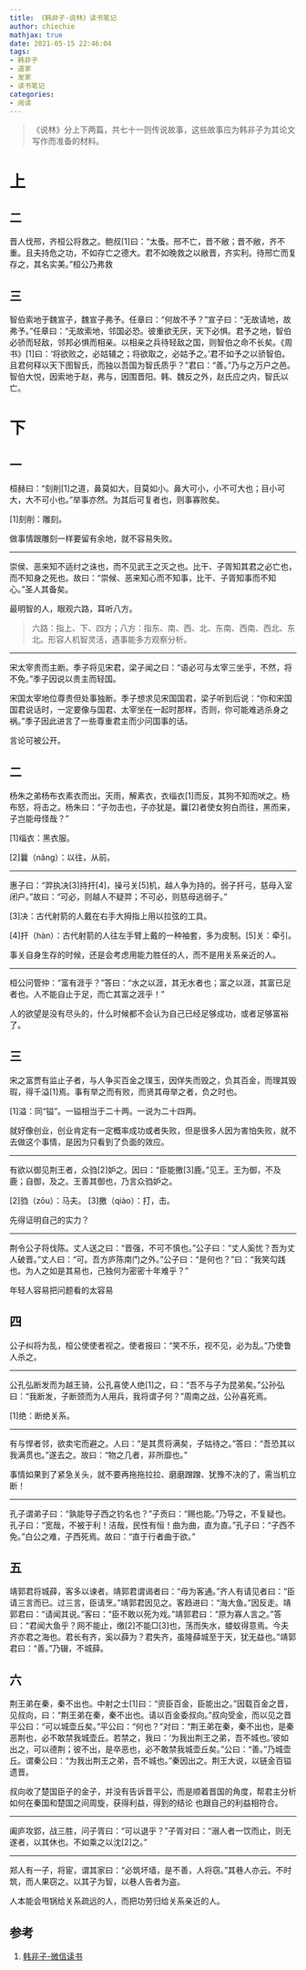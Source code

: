```yaml
---
title: 《韩非子-说林》读书笔记
author: chiechie
mathjax: true
date: 2021-05-15 22:46:04
tags: 
- 韩非子
- 道家
- 发家
- 读书笔记
categories: 
- 阅读
---
```

> 《说林》分上下两篇，共七十一则传说故事，这些故事应为韩非子为其论文写作而准备的材料。


# 上
## 二

晋人伐邢，齐桓公将救之。鲍叔[1]曰：“太蚤。邢不亡，晋不敝；晋不敝，齐不重。且夫持危之功，不如存亡之德大。君不如晚救之以敝晋，齐实利。待邢亡而复存之，其名实美。”桓公乃弗救

## 三

智伯索地于魏宣子，魏宣子弗予。任章曰：“何故不予？”宣子曰：“无故请地，故弗予。”任章曰：“无故索地，邻国必恐。彼重欲无厌，天下必惧。君予之地，智伯必骄而轻敌，邻邦必惧而相亲。以相亲之兵待轻敌之国，则智伯之命不长矣。《周书》[1]曰：‘将欲败之，必姑辅之；将欲取之，必姑予之。’君不如予之以骄智伯。且君何释以天下图智氏，而独以吾国为智氏质乎？”君曰：“善。”乃与之万户之邑。智伯大悦，因索地于赵，弗与，因围晋阳。韩、魏反之外，赵氏应之内，智氏以亡。


# 下
## 一


桓赫曰：“刻削[1]之道，鼻莫如大，目莫如小。鼻大可小，小不可大也；目小可大，大不可小也。”举事亦然。为其后可复者也，则事寡败矣。

[1]刻削：雕刻。

做事情跟雕刻一样要留有余地，就不容易失败。

-----

崇侯、恶来知不适纣之诛也，而不见武王之灭之也。比干、子胥知其君之必亡也，而不知身之死也。故曰：“崇候、恶来知心而不知事，比干、子胥知事而不知心。”圣人其备矣。

最明智的人，眼观六路，耳听八方。

> 六路：指上、下、四方；八方：指东、南、西、北、东南、西南、西北、东北。形容人机智灵活，遇事能多方观察分析。


-----

宋太宰贵而主断。季子将见宋君，梁子闻之曰：“语必可与太宰三坐乎，不然，将不免。”季子因说以贵主而轻国。

宋国太宰地位尊贵但处事独断。季子想求见宋国国君，梁子听到后说：“你和宋国国君说话时，一定要像与国君、太宰坐在一起时那样，否则，你可能难逃杀身之祸。”季子因此进言了一些尊重君主而少问国事的话。

言论可被公开。



## 二

杨朱之弟杨布衣素衣而出。天雨，解素衣，衣缁衣[1]而反，其狗不知而吠之。杨布怒，将击之。杨朱曰：“子勿击也，子亦犹是。曩[2]者使女狗白而往，黑而来，子岂能毋怪哉？”

[1]缁衣：黑衣服。

[2]曩（nǎng）：以往，从前。

-----

惠子曰：“羿执决[3]持扞[4]，操弓关[5]机，越人争为持的。弱子扞弓，慈母入室闭户。”故曰：“可必，则越人不疑羿；不可必，则慈母逃弱子。”

[3]决：古代射箭的人戴在右手大拇指上用以拉弦的工具。

[4]扞（hàn）：古代射箭的人往左手臂上戴的一种袖套，多为皮制。[5]关：牵引。

事关自身生存的时候，还是会考虑用能力胜任的人，而不是用关系亲近的人。

-----

桓公问管仲：“富有涯乎？”答曰：“水之以涯，其无水者也；富之以涯，其富已足者也。人不能自止于足，而亡其富之涯乎！”

人的欲望是没有尽头的，什么时候都不会认为自己已经足够成功，或者足够富裕了。


## 三

宋之富贾有监止子者，与人争买百金之璞玉，因佯失而毁之，负其百金，而理其毁瑕，得千溢[1]焉。事有举之而有败，而贤其毋举之者，负之时也。

[1]溢：同“镒”。一镒相当于二十两。一说为二十四两。

就好像创业，创业肯定有一定概率成功或者失败，但是很多人因为害怕失败，就不去做这个事情，是因为只看到了负面的效应。

-----

有欲以御见荆王者，众驺[2]妒之。因曰：“臣能撽[3]鹿。”见王。王为御，不及鹿；自御，及之。王善其御也，乃言众驺妒之。

[2]驺（zōu）：马夫。 
[3]撽（qiào）：打，击。

先得证明自己的实力？

-----

荆令公子将伐陈。丈人送之曰：“晋强，不可不慎也。”公子曰：“丈人奚忧？吾为丈人破晋。”丈人曰：“可。吾方庐陈南门之外。”公子曰：“是何也？”曰：“我笑勾践也。为人之如是其易也，己独何为密密十年难乎？”

年轻人容易把问题看的太容易


## 四

公子纠将为乱，桓公使使者视之。使者报曰：“笑不乐，视不见，必为乱。”乃使鲁人杀之。

-----

公孔弘断发而为越王骑，公孔喜使人绝[1]之，曰：“吾不与子为昆弟矣。”公孙弘曰：“我断发，子断颈而为人用兵，我将谓子何？”周南之战，公孙喜死焉。

[1]绝：断绝关系。


-----

有与悍者邻，欲卖宅而避之。人曰：“是其贯将满矣，子姑待之。”答曰：“吾恐其以我满贯也。”遂去之。故曰：“物之几者，非所靡也。”

事情如果到了紧急关头，就不要再拖拖拉拉、磨磨蹭蹭、犹豫不决的了，需当机立断！

-----


孔子谓弟子曰：“孰能导子西之钓名也？”子贡曰：“赐也能。”乃导之，不复疑也。孔子曰：“宽哉，不被于利！洁哉，民性有恒！曲为曲，直为直。”孔子曰：“子西不免。”白公之难，子西死焉。故曰：“直于行者曲于欲。”


## 五



靖郭君将城薛，客多以谏者。靖郭君谓谒者曰：“毋为客通。”齐人有请见者曰：“臣请三言而已。过三言，臣请烹。”靖郭君因见之。客趋进曰：“海大鱼。”因反走。靖郭君曰：“请闻其说。”客曰：“臣不敢以死为戏。”靖郭君曰：“原为寡人言之。”答曰：“君闻大鱼乎？网不能止，缴[2]不能□[3]也，荡而失水，蝼蚁得意焉。今夫齐亦君之海也。君长有齐，奚以薛为？君失齐，虽隆薛城至于天，犹无益也。”靖郭君曰：“善。”乃辍，不城薛。

## 六

荆王弟在秦，秦不出也。中射之士[1]曰：“资臣百金，臣能出之。”因载百金之晋，见叔向，曰：“荆王弟在秦，秦不出也。请以百金委叔向。”叔向受金，而以见之晋平公曰：“可以城壶丘矣。”平公曰：“何也？”对曰：“荆王弟在秦，秦不出也，是秦恶荆也，必不敢禁我城壶丘。若禁之，我曰：‘为我出荆王之弟，吾不城也。’彼如出之，可以德荆；彼不出，是卒恶也，必不敢禁我城壶丘矣。”公曰：“善。”乃城壶丘。谓秦公曰：“为我出荆王之弟，吾不城也。”秦因出之。荆王大说，以链金百镒遗晋。


叔向收了楚国臣子的金子，并没有告诉晋平公，而是顺着晋国的角度，帮君主分析如何在秦国和楚国之间周旋，获得利益，得到的结论 也跟自己的利益相符合。

-----

阖庐攻郢，战三胜，问子胥曰：“可以退乎？”子胥对曰：“溺人者一饮而止，则无遂者，以其休也。不如乘之以沈[2]之。”

-----

郑人有一子，将宦，谓其家曰：“必筑坏墙，是不善，人将窃。”其巷人亦云。不时筑，而人果窃之。以其子为智，以巷人告者为盗。

人本能会甩锅给关系疏远的人，而把功劳归给关系亲近的人。



## 参考
1. [韩非子-微信读书](https://weread.qq.com/web/reader/0c332090718443e90c34969)